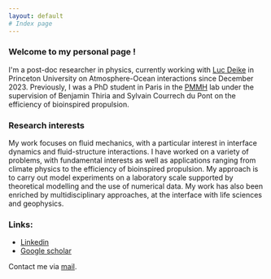 ```yaml
---
layout: default
# Index page
---
```


### Welcome to my personal page !

I'm a post-doc researcher in physics, currently working with [Luc Deike](https://ldeike.princeton.edu/) in Princeton University on Atmosphere-Ocean interactions since December 2023. Previously, I was a PhD student in Paris in the [PMMH](https://www.pmmh.espci.fr/) lab under the supervision of Benjamin Thiria and Sylvain Courrech du Pont on the efficiency of bioinspired propulsion. 

### Research interests

My work focuses on fluid mechanics, with a particular interest in interface dynamics and fluid-structure interactions. I have worked on a variety of problems, with fundamental interests as well as applications ranging from climate physics to the efficiency of bioinspired propulsion. My approach is to carry out model experiments on a laboratory scale supported by theoretical modelling and the use of numerical data. My work has also been enriched by multidisciplinary approaches, at the interface with life sciences and geophysics.

### Links: 
- [Linkedin](https://www.linkedin.com/in/tristan-auregan)
- [Google scholar](https://scholar.google.com/citations?user=-2ss_U8AAAAJ&hl=fr)

Contact me via [mail](mailto:tristan.auregan@gmail.com).